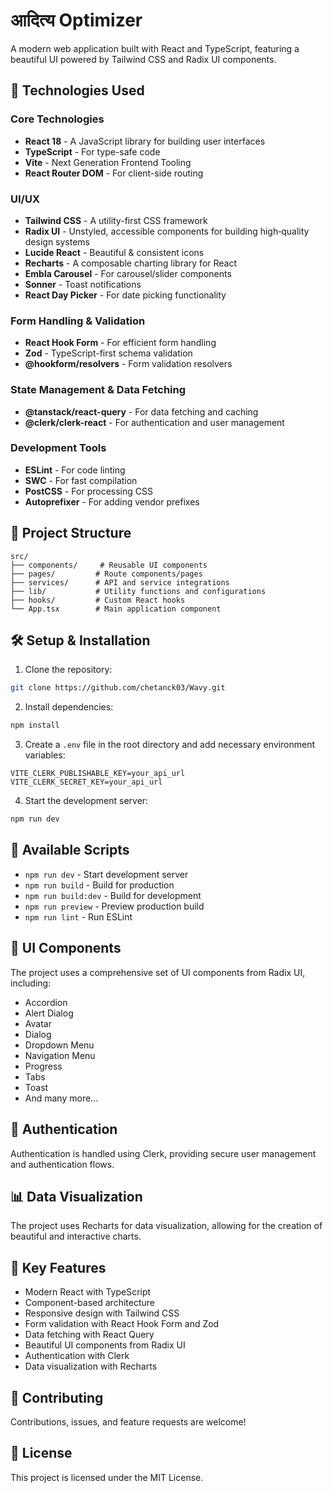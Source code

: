 # आदित्य Optimizer

A modern web application built with React and TypeScript, featuring a beautiful UI powered by Tailwind CSS and Radix UI components.

## 🚀 Technologies Used

### Core Technologies
- **React 18** - A JavaScript library for building user interfaces
- **TypeScript** - For type-safe code
- **Vite** - Next Generation Frontend Tooling
- **React Router DOM** - For client-side routing

### UI/UX
- **Tailwind CSS** - A utility-first CSS framework
- **Radix UI** - Unstyled, accessible components for building high‑quality design systems
- **Lucide React** - Beautiful & consistent icons
- **Recharts** - A composable charting library for React
- **Embla Carousel** - For carousel/slider components
- **Sonner** - Toast notifications
- **React Day Picker** - For date picking functionality

### Form Handling & Validation
- **React Hook Form** - For efficient form handling
- **Zod** - TypeScript-first schema validation
- **@hookform/resolvers** - Form validation resolvers

### State Management & Data Fetching
- **@tanstack/react-query** - For data fetching and caching
- **@clerk/clerk-react** - For authentication and user management

### Development Tools
- **ESLint** - For code linting
- **SWC** - For fast compilation
- **PostCSS** - For processing CSS
- **Autoprefixer** - For adding vendor prefixes

## 📁 Project Structure

```
src/
├── components/     # Reusable UI components
├── pages/         # Route components/pages
├── services/      # API and service integrations
├── lib/           # Utility functions and configurations
├── hooks/         # Custom React hooks
└── App.tsx        # Main application component
```

## 🛠️ Setup & Installation

1. Clone the repository:
```bash
git clone https://github.com/chetanck03/Wavy.git
```

2. Install dependencies:
```bash
npm install
```

3. Create a `.env` file in the root directory and add necessary environment variables:
```env
VITE_CLERK_PUBLISHABLE_KEY=your_api_url
VITE_CLERK_SECRET_KEY=your_api_url
```

4. Start the development server:
```bash
npm run dev
```

## 📝 Available Scripts

- `npm run dev` - Start development server
- `npm run build` - Build for production
- `npm run build:dev` - Build for development
- `npm run preview` - Preview production build
- `npm run lint` - Run ESLint

## 🎨 UI Components

The project uses a comprehensive set of UI components from Radix UI, including:
- Accordion
- Alert Dialog
- Avatar
- Dialog
- Dropdown Menu
- Navigation Menu
- Progress
- Tabs
- Toast
- And many more...

## 🔐 Authentication

Authentication is handled using Clerk, providing secure user management and authentication flows.

## 📊 Data Visualization

The project uses Recharts for data visualization, allowing for the creation of beautiful and interactive charts.

## 🎯 Key Features

- Modern React with TypeScript
- Component-based architecture
- Responsive design with Tailwind CSS
- Form validation with React Hook Form and Zod
- Data fetching with React Query
- Beautiful UI components from Radix UI
- Authentication with Clerk
- Data visualization with Recharts

## 🤝 Contributing

Contributions, issues, and feature requests are welcome!

## 📄 License

This project is licensed under the MIT License.
